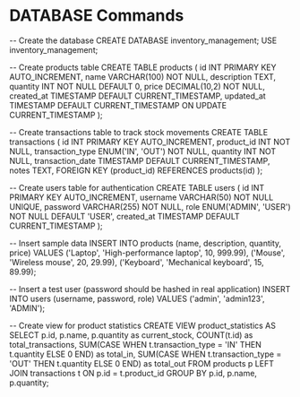 <h1>DATABASE Commands</h1>



-- Create the database
CREATE DATABASE inventory_management;
USE inventory_management;

-- Create products table
CREATE TABLE products (
    id INT PRIMARY KEY AUTO_INCREMENT,
    name VARCHAR(100) NOT NULL,
    description TEXT,
    quantity INT NOT NULL DEFAULT 0,
    price DECIMAL(10,2) NOT NULL,
    created_at TIMESTAMP DEFAULT CURRENT_TIMESTAMP,
    updated_at TIMESTAMP DEFAULT CURRENT_TIMESTAMP ON UPDATE CURRENT_TIMESTAMP
);

-- Create transactions table to track stock movements
CREATE TABLE transactions (
    id INT PRIMARY KEY AUTO_INCREMENT,
    product_id INT NOT NULL,
    transaction_type ENUM('IN', 'OUT') NOT NULL,
    quantity INT NOT NULL,
    transaction_date TIMESTAMP DEFAULT CURRENT_TIMESTAMP,
    notes TEXT,
    FOREIGN KEY (product_id) REFERENCES products(id)
);

-- Create users table for authentication
CREATE TABLE users (
    id INT PRIMARY KEY AUTO_INCREMENT,
    username VARCHAR(50) NOT NULL UNIQUE,
    password VARCHAR(255) NOT NULL,
    role ENUM('ADMIN', 'USER') NOT NULL DEFAULT 'USER',
    created_at TIMESTAMP DEFAULT CURRENT_TIMESTAMP
);

-- Insert sample data
INSERT INTO products (name, description, quantity, price) VALUES 
('Laptop', 'High-performance laptop', 10, 999.99),
('Mouse', 'Wireless mouse', 20, 29.99),
('Keyboard', 'Mechanical keyboard', 15, 89.99);

-- Insert a test user (password should be hashed in real application)
INSERT INTO users (username, password, role) VALUES
('admin', 'admin123', 'ADMIN');

-- Create view for product statistics
CREATE VIEW product_statistics AS
SELECT 
    p.id,
    p.name,
    p.quantity as current_stock,
    COUNT(t.id) as total_transactions,
    SUM(CASE WHEN t.transaction_type = 'IN' THEN t.quantity ELSE 0 END) as total_in,
    SUM(CASE WHEN t.transaction_type = 'OUT' THEN t.quantity ELSE 0 END) as total_out
FROM products p
LEFT JOIN transactions t ON p.id = t.product_id
GROUP BY p.id, p.name, p.quantity;
